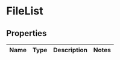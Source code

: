 
# FileList

## Properties
Name | Type | Description | Notes
------------ | ------------- | ------------- | -------------



